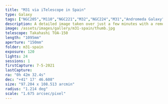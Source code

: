 ```yaml
---
title: "M31 via iTelescope in Spain"
type: Galaxy
tags: ["NGC205","M110","NGC221","M32","NGC224","M31","Andromeda Galaxy"]
description: A detailed image taken over just a few minutes with a remotely controlled telescope in Spain.
image: /assets/images/gallery/m31-spain/thumb.jpg
telescope: Takahashi TOA-150
length: "1095mm"
aperture: "150mm"
folder: m31-spain
exposure: 120
lights: 24
sessions: 1
firstCapture: 7-5-2021 
lastCapture:
ra: "0h 42m 32.4s"
dec: "+41° 17' 46.608"
size: "97.204 x 108.513 arcmin"
radius: "1.214 deg"
scale: "1.675 arcsec/pixel"
---
```

